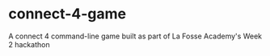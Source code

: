 # connect-4-game
A connect 4 command-line game built as part of La Fosse Academy's Week 2 hackathon
